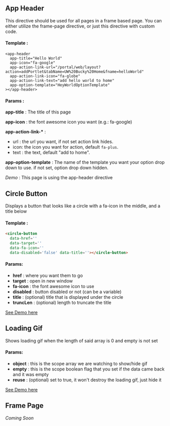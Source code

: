 ## App Header

This directive should be used for all pages in a frame based page. You can either utilize the frame-page directive, or just this directive with custom code.

#### Template :

```
<app-header
  app-title="Hello World"
  app-icon="fa-google"
  app-action-link-url="/portal/web/layout?action=addPortlet&tabName=UW%20Bucky%20Home&fname=helloWorld"
  app-action-link-icon="fa-globe"
  app-action-link-text="add hello world to home"
  app-option-template="HeyWorldOptionTemplate"
></app-header>
```

#### Params :

**app-title** : The title of this page

**app-icon** : the font awesome icon you want (e.g.: fa-google)

**app-action-link-\*** :
+ url : the url you want, if not set action link hides. 
+ icon: the icon you want for action, default `fa-plus`. 
+ text : the text, default "add to home".

**app-option-template** : The name of the template you want your option drop down to use. if not set, option drop down hidden.

*Demo* : This page is using the app-header directive

## Circle Button

Displays a button that looks like a circle with a fa-icon in the middle, and a title below

#### Template :

```html
<circle-button
  data-href=''
  data-target=''
  data-fa-icon=''
  data-disabled='false' data-title=''></circle-button>
```
#### Params:
* **href** : where you want them to go
* **target** : open in new window
* **fa-icon** : the font awesome icon to use
* **disabled** : button disabled or not (can be a variable)
* **title** : (optional) title that is displayed under the circle
* **truncLen** : (optional) length to truncate the title

<a href='#/demo' class='btn btn-flat btn-sm'>See Demo here</a>

## Loading Gif

Shows loading gif when the length of said array is 0 and empty is not set

#### Params:
+ **object** : this is the scope array we are watching to show/hide gif
+ **empty**  : this is the scope boolean flag that you set if the data came back and it was empty
+ **reuse**  : (optional) set to true, it won't destroy the loading gif, just hide it

<a href='#/demo' class='btn btn-flat btn-sm'>See Demo here</a>

## Frame Page

_Coming Soon_

